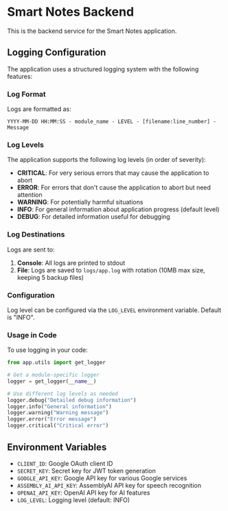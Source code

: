 # Smart Notes Backend

This is the backend service for the Smart Notes application.

## Logging Configuration

The application uses a structured logging system with the following features:

### Log Format

Logs are formatted as:
```
YYYY-MM-DD HH:MM:SS - module_name - LEVEL - [filename:line_number] - Message
```

### Log Levels

The application supports the following log levels (in order of severity):
- **CRITICAL**: For very serious errors that may cause the application to abort
- **ERROR**: For errors that don't cause the application to abort but need attention
- **WARNING**: For potentially harmful situations
- **INFO**: For general information about application progress (default level)
- **DEBUG**: For detailed information useful for debugging

### Log Destinations

Logs are sent to:
1. **Console**: All logs are printed to stdout
2. **File**: Logs are saved to `logs/app.log` with rotation (10MB max size, keeping 5 backup files)

### Configuration

Log level can be configured via the `LOG_LEVEL` environment variable. Default is "INFO".

### Usage in Code

To use logging in your code:

```python
from app.utils import get_logger

# Get a module-specific logger
logger = get_logger(__name__)

# Use different log levels as needed
logger.debug("Detailed debug information")
logger.info("General information")
logger.warning("Warning message")
logger.error("Error message")
logger.critical("Critical error")
```

## Environment Variables

- `CLIENT_ID`: Google OAuth client ID
- `SECRET_KEY`: Secret key for JWT token generation
- `GOOGLE_API_KEY`: Google API key for various Google services
- `ASSEMBLY_AI_API_KEY`: AssemblyAI API key for speech recognition
- `OPENAI_API_KEY`: OpenAI API key for AI features
- `LOG_LEVEL`: Logging level (default: INFO) 